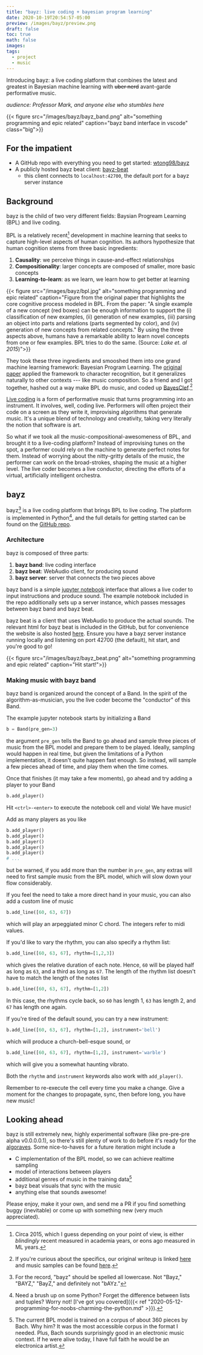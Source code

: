 ```yaml
---
title: "bayz: live coding + bayesian program learning"
date: 2020-10-19T20:54:57-05:00
preview: /images/bayz/preview.png
draft: false
toc: true
math: false
images:
tags:
  - project
  - music
---
```

Introducing bayz: a live coding platform that combines the latest and greatest
in Bayesian machine learning with ~~uber nerd~~ avant-garde performative music.

*audience: Professor Mark, and anyone else who stumbles here*
<!--more-->

{{< figure src="/images/bayz/bayz_band.png"
   alt="something programming and epic related"
   caption="bayz band interface in vscode"
   class="big">}}

## For the impatient
* A GitHub repo with everything you need to get started: [wtong98/bayz](https://github.com/wtong98/bayz)
* A publicly hosted bayz beat client: [bayz-beat](/cream/bayz)
  * this client connects to `localhost:42700`, the default port for a bayz server instance


## Background
bayz is the child of two very different fields: Baysian Progream Learning (BPL)
and live coding.

BPL is a relatively recent[^1] development in machine learning that seeks to
capture high-level aspects of human cognition. Its authors hypothesize that
human cognition stems from three basic ingredients:

1. **Causality**: we perceive things in cause-and-effect relationships
2. **Compositionality**: larger concepts are composed of smaller, more basic concepts
3. **Learning-to-learn**: as we learn, we learn how to get better at learning

{{< figure src="/images/bayz/bpl.jpg"
   alt="something programming and epic related"
   caption="Figure from the original paper that highlights the core cognitive process modeled in BPL. From the paper: \"A single example of a new concept (red boxes) can be enough information to support the (i) classification of new examples, (ii) generation of new examples, (iii) parsing an object into parts and relations (parts segmented by color), and (iv) generation of new concepts from related concepts.\" By using the three aspects above, humans have a remarkable ability to learn novel concepts from one or few examples. BPL tries to do the same. (Source: *Lake et. al 2015*)">}}

They took these three ingredients and smooshed them into one grand machine
learning framework: Bayesian Program Learning. The [original paper](https://science.sciencemag.org/content/350/6266/1332) 
applied the framework to character recognition, but it generalizes naturally
to other contexts --- like music composition. So a friend and I got together,
hashed out a way make BPL do music, and coded up [BayesClef](https://github.com/wtong98/4772-Project).[^2]

[Live coding](https://www.youtube.com/watch?v=ENfyOndcvP0) is a form of
performative music that turns programming into an instrument. It involves, well,
coding live. Performers will often project their code on a screen as they
write it, improvising algorithms that generate music. It's a unique blend of 
technology and creativity, taking very literally the notion that software is
art.

So what if we took all the music-compositional-awesomeness of BPL, and brought
it to a live-coding platform? Instead of improvising tunes on the spot, a
performer could rely on the machine to generate perfect notes for them. Instead
of worrying about the nitty-gritty details of the music, the performer can work
on the broad-strokes, shaping the music at a higher level. The live coder
becomes a live conductor, directing the efforts of a virtual, artificially
intelligent orchestra.


## bayz
bayz[^3] is a live coding platform that brings BPL to live coding. The platform
is implemented in Python[^4], and the full details for getting started can
be found on the [GitHub repo](https://github.com/wtong98/bayz).


### Architecture
bayz is composed of three parts:

1. **bayz band**: live coding interface
2. **bayz beat**: WebAudio client, for producing sound
3. **bayz server**: server that connects the two pieces above

bayz band is a simple [jupyter notebook](https://jupyter.org/) interface that allows a live coder to
input instructions and produce sound. The example notebook included in the repo
additionally sets up a server instance, which passes messages between bayz band
and bayz beat. 

bayz beat is a client that uses WebAudio to produce the actual
sounds. The relevant html for bayz beat is included in the GitHub, but for
convenience the website is also hosted [here](/cream/bayz). Ensure you have
a bayz server instance running locally and listening on port 42700 (the default),
hit start, and you're good to go!

{{< figure src="/images/bayz/bayz_beat.png"
   alt="something programming and epic related"
   caption="Hit start!">}}

### Making music with bayz band
bayz band is organized around the concept of a Band. In the spirit of the
algorithm-as-musician, you the live coder become the "conductor" of this
Band.

The example jupyter notebook starts by initializing a Band
```python
b = Band(pre_gen=3)
```
the argument `pre_gen` tells the Band to go ahead and sample three pieces of
music from the BPL model and prepare them to be played. Ideally, sampling
would happen in real time, but given the limitations of a Python
implementation, it doesn't quite happen fast enough. So instead, will sample
a few pieces ahead of time, and play them when the time comes.

Once that finishes (it may take a few moments), go ahead and try adding
a player to your Band

```python
b.add_player()
```
Hit `<ctrl>-<enter>` to execute the notebook cell and viola! We have music!

Add as many players as you like
```python
b.add_player()
b.add_player()
b.add_player()
b.add_player()
b.add_player()
# ...
```
but be warned, if you add more than the number in `pre_gen`, any extras will
need to first sample music from the BPL model, which will slow down your flow
considerably.

If you feel the need to take a more direct hand in your music, you can also
add a custom line of music
```python
b.add_line([60, 63, 67])
```

which will play an arpeggiated minor C chord. The integers refer to midi values.

If you'd like to vary the rhythm, you can also specify a rhythm list:
```python
b.add_line([60, 63, 67], rhythm=[1,2,3])
```

which gives the relative duration of each note. Hence, `60` will be played half
as long as `63`, and a third as long as `67`. The length of the rhythm list
doesn't have to match the length of the notes list
```python
b.add_line([60, 63, 67], rhythm=[1,2])
```

In this case, the rhythms cycle back, so `60` has length 1, `63` has length 2,
and `67` has length one again.

If you're tired of the default sound, you can try a new instrument:

```python
b.add_line([60, 63, 67], rhythm=[1,2], instrument='bell')
```
which will produce a church-bell-esque sound, or

```python
b.add_line([60, 63, 67], rhythm=[1,2], instrument='warble')
```
which will give you a somewhat haunting vibrato.

Both the `rhythm` and `instrument` keywords also work with `add_player()`.

Remember to re-execute the cell every time you make a change. Give a moment for
the changes to propagate, sync, then before long, you have new music!


## Looking ahead
bayz is still extremely new, highly experimental software (like pre-pre-pre
alpha v0.0.0.0.1), so there's still plenty of work to do before it's ready for
the [algoraves](https://en.wikipedia.org/wiki/Algorave). Some nice-to-haves
for a future iteration might include a

* C implementation of the BPL model, so we can achieve realtime sampling
* model of interactions between players
* additional genres of music in the training data[^5]
* bayz beat visuals that sync with the music
* anything else that sounds awesome!

Please enjoy, make it your own, and send me a PR if you find something buggy
(inevitable) or come up with something new (very much appreciated).

[^1]:
    Circa 2015, which I guess depending on your point of view, is either
    *blindingly* recent measured in academia years, or eons ago measured in ML
    years.

[^2]:
    If you're curious about the specifics, our original writeup is linked
    [here](https://drive.google.com/file/d/1-qiL9f9q0C35HLltZ0pOTgOAutBq8K63/view?usp=sharing) and music samples
    can be found [here](https://drive.google.com/drive/folders/1YnEc5bMvp6mEuBeyaldk5hdHaiaz0zAG?usp=sharing).

[^3]:
    For the record, "bayz" should be spelled all lowercase. Not "Bayz,"
    "BAYZ," "BayZ," and definitely not "bAYz."

[^4]:
    Need a brush up on some Python? Forget the difference between
    lists and tuples? Worry not! [I've got you covered]({{< ref "2020-05-12-programming-for-noobs-charming-the-python.md" >}}).

[^5]:
    The current BPL model is trained on a corpus of about 360 pieces by Bach.
    Why him? It was the most accessible corpus in the format I needed. Plus,
    Bach sounds surprisingly good in an electronic music context. If he were
    alive today, I have full faith he would be an electronica artist.